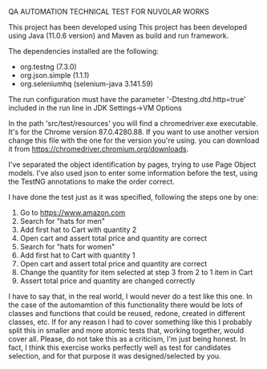 QA AUTOMATION TECHNICAL TEST FOR NUVOLAR WORKS

This project has been developed using This project has been developed using Java (11.0.6 version) and Maven as build and run framework.

The dependencies installed are the following:

* org.testng (7.3.0)
* org.json.simple (1.1.1)
* org.seleniumhq (selenium-java 3.141.59)

The run configuration must have the parameter '-Dtestng.dtd.http=true' included in the run line in JDK Settings->VM Options

In the path 'src/test/resources' you will find a chromedriver.exe executable.
It's for the Chrome version 87.0.4280.88. If you want to use another version change this file with the one for the version you're using. you can download it from https://chromedriver.chromium.org/downloads.

I've separated the object identification by pages, trying to use Page Object models.
I've also used json to enter some information before the test, using the TestNG annotations to make the order correct.

I have done the test just as it was specified, following the steps one by one:

1. Go to https://www.amazon.com
2. Search for "hats for men" 
3. Add first hat to Cart with quantity 2
4. Open cart and assert total price and quantity are correct
5. Search for "hats for women"
6. Add first hat to Cart with quantity 1
7. Open cart and assert total price and quantity are correct
8. Change the quantity for item selected at step 3 from 2 to 1 item in Cart
9. Assert total price and quantity are changed correctly

I have to say that, in the real world, I would never do a test like this one. In the case of the automamtion of this functionality there would be lots of classes and functions that could be reused, redone, created in different classes, etc.
If for any reason I had to cover something like this I probably split this in smaller and more atomic tests that, working together, would cover all.
Please, do not take this as a criticism, I'm just being honest. In fact, I think this exercise works perfectly well as test for candidates selection, and for that purpose it was designed/selected by you.
